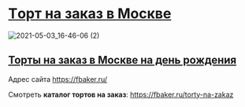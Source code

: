 <h1><a href="https://fbaker.ru/torty-na-zakaz">Tорт на заказ в Москве</a></h1>

![2021-05-03_16-46-06 (2)](https://user-images.githubusercontent.com/69788210/116885753-eb3d4180-ac30-11eb-8d30-83127970ab81.png)


<h2><a href="https://fbaker.ru/torty-na-zakaz">Торты на заказ в Москве на день рождения</a></h2>


Адрес сайта https://fbaker.ru/

Смотреть <strong>каталог тортов на заказ</strong>: https://fbaker.ru/torty-na-zakaz
